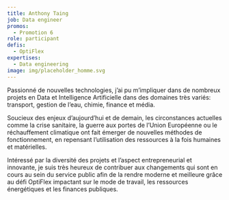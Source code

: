 ```yaml
---
title: Anthony Taing
job: Data engineer
promos:
  - Promotion 6
role: participant
defis:
  - OptiFlex
expertises:
  - Data engineering
image: img/placeholder_homme.svg
---
```


Passionné de nouvelles technologies, j’ai pu m’impliquer dans de nombreux projets en Data et Intelligence Artificielle dans des domaines très variés: transport, gestion de l’eau, chimie, finance et média. 

Soucieux des enjeux d’aujourd’hui et de demain, les circonstances actuelles comme la crise sanitaire, la guerre aux portes de l’Union Européenne ou le réchauffement climatique ont fait émerger de nouvelles méthodes de fonctionnement, en repensant l’utilisation des ressources à la fois humaines et matérielles. 

Intéressé par la diversité des projets et l’aspect entrepreneurial et innovante, je suis très heureux de contribuer aux changements qui sont en cours au sein du service public afin de la rendre moderne et meilleure grâce au défi OptiFlex impactant sur le mode de travail, les ressources énergétiques et les finances publiques.
